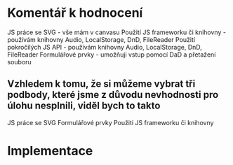 # Komentář k hodnocení
JS práce se SVG - vše mám v canvasu
Použití JS frameworku či knihovny - používám knihovny Audio, LocalStorage, DnD, FileReader
Použití pokročilých JS API - používám knihovny Audio, LocalStorage, DnD, FileReader
Formulářové prvky - umožňuji vstup pomocí DaD a přetažení souboru

## Vzhledem k tomu, že si můžeme vybrat tři podbody, které jsme z důvodu nevhodnosti pro úlohu nesplnili, viděl bych to takto
JS práce se SVG
Formulářové prvky
Použití JS frameworku či knihovny

# Implementace